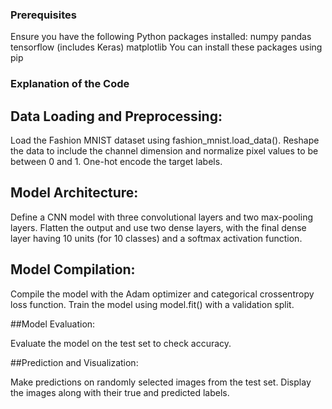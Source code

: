 
### Prerequisites
Ensure you have the following Python packages installed:
numpy
pandas
tensorflow (includes Keras)
matplotlib
You can install these packages using pip

### Explanation of the Code
## Data Loading and Preprocessing:

Load the Fashion MNIST dataset using fashion_mnist.load_data().
Reshape the data to include the channel dimension and normalize pixel values to be between 0 and 1.
One-hot encode the target labels.

## Model Architecture:

Define a CNN model with three convolutional layers and two max-pooling layers.
Flatten the output and use two dense layers, with the final dense layer having 10 units (for 10 classes) and a softmax activation function.

## Model Compilation:

Compile the model with the Adam optimizer and categorical crossentropy loss function.
Train the model using model.fit() with a validation split.


##Model Evaluation:

Evaluate the model on the test set to check accuracy.


##Prediction and Visualization:

Make predictions on randomly selected images from the test set.
Display the images along with their true and predicted labels.